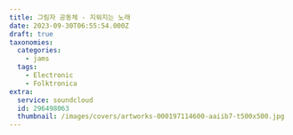 ```yaml
---
title: 그림자 공동체 - 지워지는 노래
date: 2023-09-30T06:55:54.000Z
draft: true
taxonomies:
  categories:
    - jams
  tags:
    - Electronic
    - Folktronica
extra:
  service: soundcloud
  id: 296498063
  thumbnail: /images/covers/artworks-000197114600-aaiib7-t500x500.jpg
---
```

